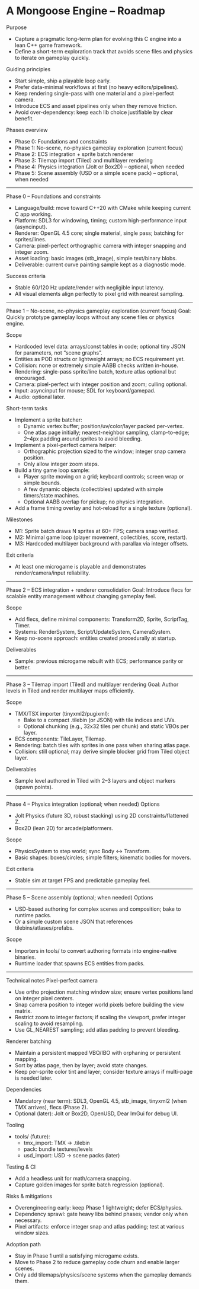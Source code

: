 # A Mongoose Engine – Roadmap

Purpose
- Capture a pragmatic long-term plan for evolving this C engine into a lean C++ game framework.
- Define a short-term exploration track that avoids scene files and physics to iterate on gameplay quickly.

Guiding principles
- Start simple, ship a playable loop early.
- Prefer data-minimal workflows at first (no heavy editors/pipelines).
- Keep rendering single-pass with one material and a pixel-perfect camera.
- Introduce ECS and asset pipelines only when they remove friction.
- Avoid over-dependency: keep each lib choice justifiable by clear benefit.

Phases overview
- Phase 0: Foundations and constraints
- Phase 1: No-scene, no-physics gameplay exploration (current focus)
- Phase 2: ECS integration + sprite batch renderer
- Phase 3: Tilemap import (Tiled) and multilayer rendering
- Phase 4: Physics integration (Jolt or Box2D) – optional, when needed
- Phase 5: Scene assembly (USD or a simple scene pack) – optional, when needed

---

Phase 0 – Foundations and constraints
- Language/build: move toward C++20 with CMake while keeping current C app working.
- Platform: SDL3 for windowing, timing; custom high-performance input (asyncinput).
- Renderer: OpenGL 4.5 core; single material, single pass; batching for sprites/lines.
- Camera: pixel-perfect orthographic camera with integer snapping and integer zoom.
- Asset loading: basic images (stb_image), simple text/binary blobs.
- Deliverable: current curve painting sample kept as a diagnostic mode.

Success criteria
- Stable 60/120 Hz update/render with negligible input latency.
- All visual elements align perfectly to pixel grid with nearest sampling.

---

Phase 1 – No-scene, no-physics gameplay exploration (current focus)
Goal: Quickly prototype gameplay loops without any scene files or physics engine.

Scope
- Hardcoded level data: arrays/const tables in code; optional tiny JSON for parameters, not “scene graphs”.
- Entities as POD structs or lightweight arrays; no ECS requirement yet.
- Collision: none or extremely simple AABB checks written in-house.
- Rendering: single-pass sprite/line batch, texture atlas optional but encouraged.
- Camera: pixel-perfect with integer position and zoom; culling optional.
- Input: asyncinput for mouse; SDL for keyboard/gamepad.
- Audio: optional later.

Short-term tasks
- Implement a sprite batcher:
  - Dynamic vertex buffer; position/uv/color/layer packed per-vertex.
  - One atlas page initially; nearest-neighbor sampling, clamp-to-edge; 2–4px padding around sprites to avoid bleeding.
- Implement a pixel-perfect camera helper:
  - Orthographic projection sized to the window; integer snap camera position.
  - Only allow integer zoom steps.
- Build a tiny game loop sample:
  - Player sprite moving on a grid; keyboard controls; screen wrap or simple bounds.
  - A few dynamic objects (collectibles) updated with simple timers/state machines.
  - Optional AABB overlap for pickup; no physics integration.
- Add a frame timing overlay and hot-reload for a single texture (optional).

Milestones
- M1: Sprite batch draws N sprites at 60+ FPS; camera snap verified.
- M2: Minimal game loop (player movement, collectibles, score, restart).
- M3: Hardcoded multilayer background with parallax via integer offsets.

Exit criteria
- At least one microgame is playable and demonstrates render/camera/input reliability.

---

Phase 2 – ECS integration + renderer consolidation
Goal: Introduce flecs for scalable entity management without changing gameplay feel.

Scope
- Add flecs, define minimal components: Transform2D, Sprite, ScriptTag, Timer.
- Systems: RenderSystem, Script/UpdateSystem, CameraSystem.
- Keep no-scene approach: entities created procedurally at startup.

Deliverables
- Sample: previous microgame rebuilt with ECS; performance parity or better.

---

Phase 3 – Tilemap import (Tiled) and multilayer rendering
Goal: Author levels in Tiled and render multilayer maps efficiently.

Scope
- TMX/TSX importer (tinyxml2/pugixml):
  - Bake to a compact .tilebin (or JSON) with tile indices and UVs.
  - Optional chunking (e.g., 32x32 tiles per chunk) and static VBOs per layer.
- ECS components: TileLayer, Tilemap.
- Rendering: batch tiles with sprites in one pass when sharing atlas page.
- Collision: still optional; may derive simple blocker grid from Tiled object layer.

Deliverables
- Sample level authored in Tiled with 2–3 layers and object markers (spawn points).

---

Phase 4 – Physics integration (optional; when needed)
Options
- Jolt Physics (future 3D, robust stacking) using 2D constraints/flattened Z.
- Box2D (lean 2D) for arcade/platformers.

Scope
- PhysicsSystem to step world; sync Body <-> Transform.
- Basic shapes: boxes/circles; simple filters; kinematic bodies for movers.

Exit criteria
- Stable sim at target FPS and predictable gameplay feel.

---

Phase 5 – Scene assembly (optional; when needed)
Options
- USD-based authoring for complex scenes and composition; bake to runtime packs.
- Or a simple custom scene JSON that references tilebins/atlases/prefabs.

Scope
- Importers in tools/ to convert authoring formats into engine-native binaries.
- Runtime loader that spawns ECS entities from packs.

---

Technical notes
Pixel-perfect camera
- Use ortho projection matching window size; ensure vertex positions land on integer pixel centers.
- Snap camera position to integer world pixels before building the view matrix.
- Restrict zoom to integer factors; if scaling the viewport, prefer integer scaling to avoid resampling.
- Use GL_NEAREST sampling; add atlas padding to prevent bleeding.

Renderer batching
- Maintain a persistent mapped VBO/IBO with orphaning or persistent mapping.
- Sort by atlas page, then by layer; avoid state changes.
- Keep per-sprite color tint and layer; consider texture arrays if multi-page is needed later.

Dependencies
- Mandatory (near term): SDL3, OpenGL 4.5, stb_image, tinyxml2 (when TMX arrives), flecs (Phase 2).
- Optional (later): Jolt or Box2D, OpenUSD, Dear ImGui for debug UI.

Tooling
- tools/ (future):
  - tmx_import: TMX -> .tilebin
  - pack: bundle textures/levels
  - usd_import: USD -> scene packs (later)

Testing & CI
- Add a headless unit for math/camera snapping.
- Capture golden images for sprite batch regression (optional).

Risks & mitigations
- Overengineering early: keep Phase 1 lightweight; defer ECS/physics.
- Dependency sprawl: gate heavy libs behind phases; vendor only when necessary.
- Pixel artifacts: enforce integer snap and atlas padding; test at various window sizes.

Adoption path
- Stay in Phase 1 until a satisfying microgame exists.
- Move to Phase 2 to reduce gameplay code churn and enable larger scenes.
- Only add tilemaps/physics/scene systems when the gameplay demands them.

